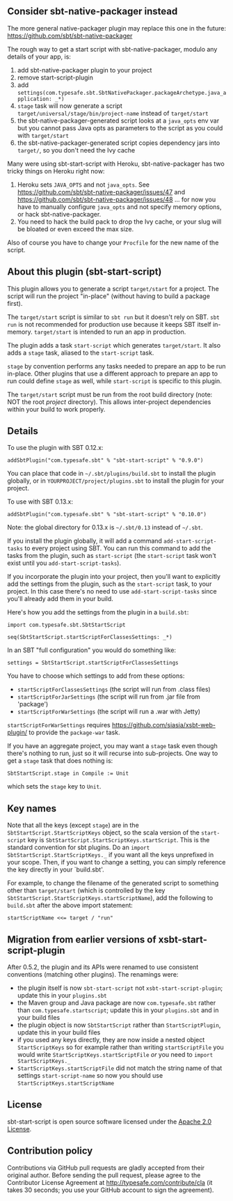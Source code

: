 ## Consider sbt-native-packager instead

The more general native-packager plugin may replace this one in
the future: https://github.com/sbt/sbt-native-packager

The rough way to get a start script with sbt-native-packager,
modulo any details of your app, is:

 1. add sbt-native-packager plugin to your project
 2. remove start-script-plugin
 3. add `settings(com.typesafe.sbt.SbtNativePackager.packageArchetype.java_application: _*)`
 4. `stage` task will now generate a script `target/universal/stage/bin/project-name` instead of `target/start`
 5. the sbt-native-packager-generated script looks at a `java_opts` env var but you cannot pass Java opts as parameters to the script as you could with `target/start`
 6. the sbt-native-packager-generated script copies dependency jars into `target/`, so you don't need the Ivy cache

Many were using sbt-start-script with Heroku, sbt-native-packager has two tricky things on Heroku right now:

 1. Heroku sets `JAVA_OPTS` and not `java_opts`. See https://github.com/sbt/sbt-native-packager/issues/47 and https://github.com/sbt/sbt-native-packager/issues/48 ... for now you have to manually configure `java_opts` and not specify memory options, or hack sbt-native-packager.
 2. You need to hack the build pack to drop the Ivy cache, or your slug will be bloated or even exceed the max size.

Also of course you have to change your `Procfile` for the new name of the script.

## About this plugin (sbt-start-script)

This plugin allows you to generate a script `target/start` for a
project.  The script will run the project "in-place" (without having
to build a package first).

The `target/start` script is similar to `sbt run` but it doesn't rely
on SBT. `sbt run` is not recommended for production use because it
keeps SBT itself in-memory. `target/start` is intended to run an
app in production.

The plugin adds a task `start-script` which generates `target/start`.
It also adds a `stage` task, aliased to the `start-script` task.

`stage` by convention performs any tasks needed to prepare an app to
be run in-place. Other plugins that use a different approach to
prepare an app to run could define `stage` as well, while
`start-script` is specific to this plugin.

The `target/start` script must be run from the root build directory
(note: NOT the root _project_ directory). This allows inter-project
dependencies within your build to work properly.

## Details

To use the plugin with SBT 0.12.x:

    addSbtPlugin("com.typesafe.sbt" % "sbt-start-script" % "0.9.0")

You can place that code in `~/.sbt/plugins/build.sbt` to install the
plugin globally, or in `YOURPROJECT/project/plugins.sbt` to
install the plugin for your project.

To use with SBT 0.13.x:

    addSbtPlugin("com.typesafe.sbt" % "sbt-start-script" % "0.10.0")

Note: the global directory for 0.13.x is `~/.sbt/0.13` instead of `~/.sbt`.

If you install the plugin globally, it will add a command
`add-start-script-tasks` to every project using SBT. You can run this
command to add the tasks from the plugin, such as `start-script` (the
`start-script` task won't exist until you `add-start-script-tasks`).

If you incorporate the plugin into your project, then you'll want to
explicitly add the settings from the plugin, such as the
`start-script` task, to your project. In this case there's no need to
use `add-start-script-tasks` since you'll already add them in your
build.

Here's how you add the settings from the plugin in a `build.sbt`:

    import com.typesafe.sbt.SbtStartScript

    seq(SbtStartScript.startScriptForClassesSettings: _*)

In an SBT "full configuration" you would do something like:

    settings = SbtStartScript.startScriptForClassesSettings

You have to choose which settings to add from these options:

 - `startScriptForClassesSettings`  (the script will run from .class files)
 - `startScriptForJarSettings`      (the script will run from .jar file from 'package')
 - `startScriptForWarSettings`      (the script will run a .war with Jetty)

`startScriptForWarSettings` requires
https://github.com/siasia/xsbt-web-plugin/ to provide the
`package-war` task.

If you have an aggregate project, you may want a `stage` task even
though there's nothing to run, just so it will recurse into sub-projects.
One way to get a `stage` task that does nothing is:

    SbtStartScript.stage in Compile := Unit

which sets the `stage` key to `Unit`.

## Key names

Note that all the keys (except `stage`) are in the
`SbtStartScript.StartScriptKeys` object, so the scala version of
the `start-script` key is
`SbtStartScript.StartScriptKeys.startScript`. This is the standard
convention for sbt plugins. Do an `import
SbtStartScript.StartScriptKeys._` if you want all the keys
unprefixed in your scope. Then, if you want to change a setting, you
can simply reference the key directly in your `build.sbt'.

For example, to change the filename of the generated script to 
something other than `target/start` (which is controlled by the
key `SbtStartScript.StartScriptKeys.startScriptName`), add the
following to `build.sbt` after the above import statement:

    startScriptName <<= target / "run"

## Migration from earlier versions of xsbt-start-script-plugin

After 0.5.2, the plugin and its APIs were renamed to use
consistent conventions (matching other plugins). The renamings
were:

 - the plugin itself is now `sbt-start-script` not
   `xsbt-start-script-plugin`; update this in your `plugins.sbt`
 - the Maven group and Java package are now `com.typesafe.sbt`
   rather than `com.typesafe.startscript`; update this in your
   `plugins.sbt` and in your build files
 - the plugin object is now `SbtStartScript` rather than
   `StartScriptPlugin`, update this in your build files
 - if you used any keys directly, they are now inside a nested
   object `StartScriptKeys` so for example rather than writing
   `startScriptFile` you would write
   `StartScriptKeys.startScriptFile` _or_ you need to `import
   StartScriptKeys._`
 - `StartScriptKeys.startScriptFile` did not match the string
   name of that settings `start-script-name` so now you should
   use `StartScriptKeys.startScriptName`

## License

sbt-start-script is open source software licensed under the
[Apache 2.0 License](http://www.apache.org/licenses/LICENSE-2.0.html).

## Contribution policy

Contributions via GitHub pull requests are gladly accepted from
their original author.  Before sending the pull request, please
agree to the Contributor License Agreement at
http://typesafe.com/contribute/cla (it takes 30 seconds; you use
your GitHub account to sign the agreement).

